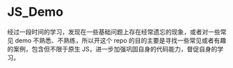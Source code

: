 # JS_Demo

经过一段时间的学习，发现在一些基础问题上存在经常遗忘的现象，或者对一些常见 demo 不熟悉、不熟练，所以开这个 repo 的目的主要是寻找一些常见或者有趣的案例，包含但不限于原生 JS，进一步加强巩固自身的代码能力，督促自身的学习。


